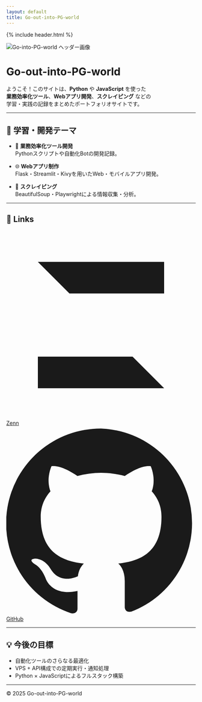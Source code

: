 ```yaml
---
layout: default
title: Go-out-into-PG-world
---
```


{% include header.html %}

<div class="header-image">
  <img src="/assets/header.jpg" alt="Go-into-PG-world ヘッダー画像">
</div>

#  Go-out-into-PG-world

ようこそ！このサイトは、**Python** や **JavaScript** を使った  
**業務効率化ツール**、**Webアプリ開発**、**スクレイピング** などの  
学習・実践の記録をまとめたポートフォリオサイトです。

---

## 🚀 学習・開発テーマ

- 🧰 **業務効率化ツール開発**  
  Pythonスクリプトや自動化Botの開発記録。

- 🌐 **Webアプリ制作**  
  Flask・Streamlit・Kivyを用いたWeb・モバイルアプリ開発。

- 🔎 **スクレイピング**  
  BeautifulSoup・Playwrightによる情報収集・分析。

---

## 🔗 Links

<div class="icon-links">
  <a href="https://zenn.dev/hisao5232/" target="_blank" rel="noopener">
    <!-- Zenn アイコン (SVG) -->
    <svg viewBox="0 0 24 24" fill="currentColor">
      <path d="M4 4h16v4H8l12 12H4v-4h12L4 4z"/>
    </svg>
    Zenn
  </a>

  <a href="https://github.com/hisao5232/" target="_blank" rel="noopener">
    <!-- GitHub アイコン (SVG) -->
    <svg viewBox="0 0 24 24" fill="currentColor">
      <path d="M12 .297a12 12 0 0 0-3.797 23.392c.6.111.82-.258.82-.577v-2.24c-3.338.726-4.042-1.61-4.042-1.61-.546-1.39-1.333-1.76-1.333-1.76-1.09-.744.083-.729.083-.729 1.205.086 1.84 1.239 1.84 1.239 1.07 1.835 2.809 1.305 3.495.998.108-.775.419-1.306.762-1.606-2.665-.303-5.466-1.333-5.466-5.93 0-1.31.468-2.38 1.236-3.22-.124-.303-.536-1.523.117-3.176 0 0 1.008-.323 3.3 1.23a11.52 11.52 0 0 1 3-.404c1.02.005 2.04.138 3 .404 2.29-1.553 3.297-1.23 3.297-1.23.654 1.653.242 2.873.118 3.176.77.84 1.236 1.91 1.236 3.22 0 4.61-2.804 5.625-5.476 5.922.43.372.823 1.104.823 2.226v3.293c0 .319.218.694.825.576A12 12 0 0 0 12 .297z"/>
    </svg>
    GitHub
  </a>
</div>

---

## 💡 今後の目標

- 自動化ツールのさらなる最適化  
- VPS + API構成での定期実行・通知処理  
- Python × JavaScriptによるフルスタック構築

---

© 2025 Go-out-into-PG-world
